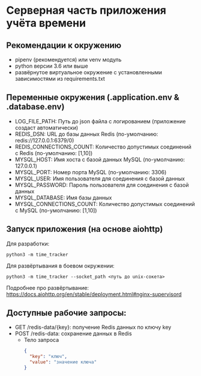 # Серверная часть приложения учёта времени

## Рекомендации к окружению
* pipenv (рекомендуется) или venv модуль
* python версии 3.6 или выше
* развёрнутое виртуальное окружение с установленными зависимостями из requirements.txt

## Переменные окружения (.application.env & .database.env)
* LOG_FILE_PATH: Путь до json файла с логированием (приложение создаст автоматически)
* REDIS_DSN: URL до базы данных Redis (по-умолчанию: redis://127.0.0.1:6379/0)
* REDIS_CONNECTIONS_COUNT: Количество допустимых соединений с Redis (по-умолчанию: [1,10])
* MYSQL_HOST: Имя хоста с базой данных MySQL (по-умолчанию: 127.0.0.1)
* MYSQL_PORT: Номер порта MySQL (по-умолчанию: 3306)
* MYSQL_USER: Имя пользователя для соединения с базой данных
* MYSQL_PASSWORD: Пароль пользователя для соединения с базой данных
* MYSQL_DATABASE: Имя базы данных
* MYSQL_CONNECTIONS_COUNT: Количество допустимых соединений с MySQL (по-умолчанию: [1,10])

## Запуск приложения (на основе aiohttp)

Для разработки:
```shell script
python3 -m time_tracker
```

Для развёртывания в боевом окружении:
```shell script
python3 -m time_tracker --socket_path <путь до unix-сокета>
```
Подробнее про развёртывание: https://docs.aiohttp.org/en/stable/deployment.html#nginx-supervisord

## Доступные рабочие запросы:

* GET /redis-data/{key}: получение Redis данных по ключу key
* POST /redis-data: сохранение данных в Redis
  * Тело запроса
    ```json
    {
      "key": "ключ",
      "value": "значение ключа"
    }
    ```
